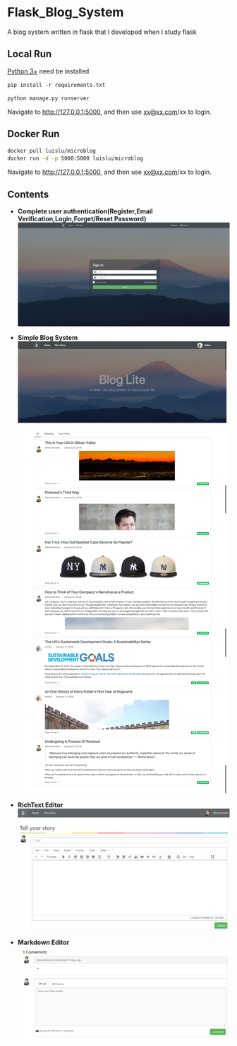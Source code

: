 # Flask_Blog_System
A blog system written in flask that I developed when I study flask

## Local Run

  [Python 3+](https://www.python.org/downloads/) need be installed

  ```
  pip install -r requirements.txt
  ```
  
  ```bash	
  python manage.py runserver
  ```
  Navigate to http://127.0.0.1:5000, and then use xx@xx.com/xx to login.

## Docker Run

  ```bash	
  docker pull luislu/microblog
  docker run -d -p 5000:5000 luislu/microblog
  ```
  Navigate to http://127.0.0.1:5000, and then use xx@xx.com/xx to login.

## Contents

  - **Complete user authentication(Register,Email Verification,Login,Forget/Reset Password)**
  ![alt text](https://github.com/luisxiaomai/Images/blob/master/Flask_Study_App/login.png)

  
  - **Simple Blog System** 
  ![alt text](https://github.com/luisxiaomai/Images/blob/master/Flask_Study_App/Blog_Lite.png)
  
  - **RichText Editor** 
  ![alt text](https://github.com/luisxiaomai/Images/blob/master/Flask_Study_App/editor.png)
  
  - **Markdown Editor** 
  ![alt text](https://github.com/luisxiaomai/Images/blob/master/Flask_Study_App/comments.png)
  

 

